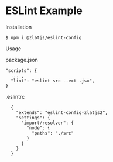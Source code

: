 # ESLint Example


Installation

```
$ npm i @zlatjs/eslint-config
```

Usage

package.json

```
"scripts": {
  ... , 
  "lint": "eslint src --ext .jsx",
}
```


.eslintrc

```
  {
    "extends": "eslint-config-zlatjs2",
    "settings": {
      "import/resolver": {
        "node": {
          "paths": "./src"
        }
      }
    }
  }
```
